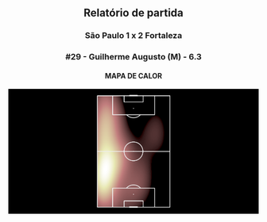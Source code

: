 <h2 style="text-align: center;">Relatório de partida</h3>

<h3 style="text-align: center;">São Paulo 1 x 2 Fortaleza</h3>

<h3 style="text-align: center;">#29 - Guilherme Augusto (M) - 6.3</h3>

<h4 style="text-align: center;">MAPA DE CALOR</h3>
<img src=heatmaps/11067347_844605.png>